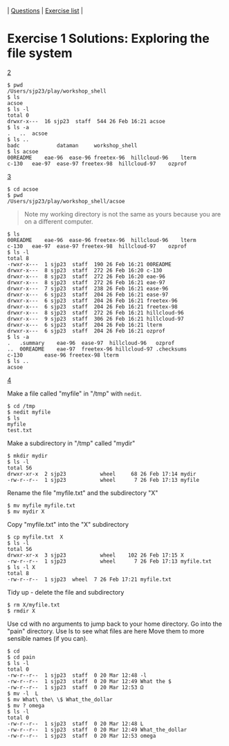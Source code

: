 
| [Questions](shell_exercise1_files.md) | [Exercise list](shell_exercise_index.md) |

# Exercise 1 Solutions: Exploring the file system

[2](#ex2)

    $ pwd
    /Users/sjp23/play/workshop_shell
    $ ls
    acsoe
    $ ls -l
    total 0
    drwxr-x---  16 sjp23  staff  544 26 Feb 16:21 acsoe
    $ ls -a
    .	..	acsoe
    $ ls ..
    badc			dataman		workshop_shell
    $ ls acsoe
    00README	eae-96	ease-96	freetex-96	hillcloud-96	lterm
    c-130	eae-97	ease-97	freetex-98	hillcloud-97	ozprof

[3](#ex3)

    $ cd acsoe
    $ pwd
    /Users/sjp23/play/workshop_shell/acsoe

> Note my working directory is not the same as yours because you are on a different computer. 

    $ ls
    00README	eae-96	ease-96	freetex-96	hillcloud-96	lterm
    c-130	eae-97	ease-97	freetex-98	hillcloud-97	ozprof
    $ ls -l
    total 8
    -rwxr-x---  1 sjp23  staff  190 26 Feb 16:21 00README
    drwxr-x---  8 sjp23  staff  272 26 Feb 16:20 c-130
    drwxr-x---  8 sjp23  staff  272 26 Feb 16:20 eae-96
    drwxr-x---  8 sjp23  staff  272 26 Feb 16:21 eae-97
    drwxr-x---  7 sjp23  staff  238 26 Feb 16:21 ease-96
    drwxr-x---  6 sjp23  staff  204 26 Feb 16:21 ease-97
    drwxr-x---  6 sjp23  staff  204 26 Feb 16:21 freetex-96
    drwxr-x---  6 sjp23  staff  204 26 Feb 16:21 freetex-98
    drwxr-x---  8 sjp23  staff  272 26 Feb 16:21 hillcloud-96
    drwxr-x---  9 sjp23  staff  306 26 Feb 16:21 hillcloud-97
    drwxr-x---  6 sjp23  staff  204 26 Feb 16:21 lterm
    drwxr-x---  6 sjp23  staff  204 26 Feb 16:21 ozprof
    $ ls -a
    .	.summary	eae-96	ease-97	 hillcloud-96	ozprof
    ..	00README	eae-97	freetex-96 hillcloud-97	.checksums	
    c-130		ease-96	freetex-98 lterm
    $ ls ..
    acsoe


[4](#ex4)

Make a file called "myfile" in "/tmp" with `nedit`.

    $ cd /tmp
    $ nedit myfile
    $ ls
    myfile
    test.txt

Make a subdirectory in "/tmp" called "mydir"

    $ mkdir mydir
    $ ls -l
    total 56
    drwxr-xr-x  2 sjp23           wheel     68 26 Feb 17:14 mydir
    -rw-r--r--  1 sjp23           wheel      7 26 Feb 17:13 myfile

Rename the file "myfile.txt" and the subdirectory "X"

    $ mv myfile myfile.txt
    $ mv mydir X

Copy "myfile.txt" into the "X" subdirectory

    $ cp myfile.txt  X
    $ ls -l
    total 56
    drwxr-xr-x  3 sjp23           wheel    102 26 Feb 17:15 X
    -rw-r--r--  1 sjp23           wheel      7 26 Feb 17:13 myfile.txt
    $ ls -l X
    total 8
    -rw-r--r--  1 sjp23  wheel  7 26 Feb 17:21 myfile.txt

Tidy up - delete the file and subdirectory

    $ rm X/myfile.txt 
    $ rmdir X



Use cd with no arguments to jump back to your home directory. Go into the "pain" directory.
Use ls to see what files are here Move them to more sensible names (if you can).

    $ cd
    $ cd pain
    $ ls -l
    total 0
    -rw-r--r--  1 sjp23  staff  0 20 Mar 12:48 -l
    -rw-r--r--  1 sjp23  staff  0 20 Mar 12:49 What the $
    -rw-r--r--  1 sjp23  staff  0 20 Mar 12:53 Ω
    $ mv -l  L
    $ mv What\ the\ \$ What_the_dollar
    $ mv ? omega
    $ ls -l
    total 0
    -rw-r--r--  1 sjp23  staff  0 20 Mar 12:48 L
    -rw-r--r--  1 sjp23  staff  0 20 Mar 12:49 What_the_dollar
    -rw-r--r--  1 sjp23  staff  0 20 Mar 12:53 omega  
